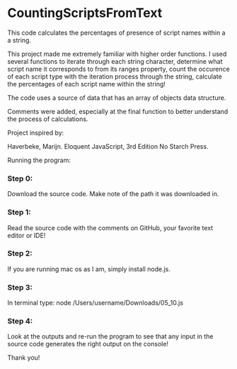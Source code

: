 # CountingScriptsFromText

This code calculates the percentages of presence of script names within a a string.

This project made me extremely familiar with higher order functions. I used several functions to iterate through each string character, determine what script name it corresponds to from its ranges property, count the occurence of each script type with the iteration process through the string, calculate the percentages of each script name within the string!

The code uses a source of data that has an array of objects data structure. 

Comments were added, especially at the final function to better understand the process of calculations.

Project inspired by:

Haverbeke, Marijn. Eloquent JavaScript, 3rd Edition  No Starch Press.


Running the program:

### Step 0:

Download the source code. Make note of the path it was downloaded in.

### Step 1:

Read the source code with the comments on GitHub, your favorite text editor or IDE!

### Step 2:

If you are running mac os as I am, simply install node.js.

### Step 3:

In terminal type: node /Users/username/Downloads/05_10.js

### Step 4:

Look at the outputs and re-run the program to see that any input in the source code generates the right output on the console!

Thank you!
